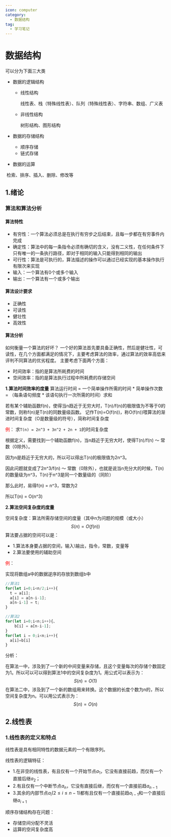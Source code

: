 ```yaml
---
icon: computer
category:
  - 数据结构
tag:
  - 学习笔记
---
```

# 数据结构

可以分为下面三大类

- 数据的逻辑结构

  - 线性结构

    线性表、栈（特殊线性表）、队列（特殊线性表）、字符串、数组、广义表

  - 非线性结构

    树形结构、图形结构

- 数据的存储结构

  - 顺序存储
  - 链式存储

- 数据的运算

​	检索、排序、插入、删除、修改等

## 1.绪论

### 算法和算法分析

#### 算法特性
- 有穷性：一个算法必须总是在执行有穷步之后结束，且每一步都在有穷事件内完成
- 确定性：算法中的每一条指令必须有确切的含义，没有二义性，在任何条件下只有唯一的一条执行路径，即对于相同的输入只能得到相同的输出
- 可行性：算法是可执行的，算法描述的操作可以通过已经实现的基本操作执行有限次来实现
- 输入：一个算法有0个或多个输入
- 输出：一个算法有一个或多个输出

#### 算法设计要求
- 正确性
- 可读性
- 健壮性
- 高效性

#### 算法分析
如何衡量一个算法的好坏？
一个好的算法首先要具备正确性，然后是健壮性，可读性，在几个方面都满足的情况下，主要考虑算法的效率，通过算法的效率高低来评判不同算法的优劣程度。
主要考虑下面两个方面：

- 时间效率：指的是算法所耗费的时间
- 空间效率：指的是算法执行过程中所耗费的存储空间

**1.算法时间效率的度量**
算法运行时间 = 一个简单操作所需的时间 * 简单操作次数 = （每条语句频度 * 该语句执行一次所需的时间）求和 

若有某个辅助函数f(n)，使得当n趋近于无穷大时，T(n)/f(n)的极限值为不等于0的常数，则称f(n)是T(n)的同数量级函数。
记作T(n)=O(f(n))，称O(f(n))喂算法的渐进时间复杂度（O是数量级的符号），简称时间复杂度

<span style='color:red'>例</span>：
求`T(n) = 2n^3 + 3n^2 + 2n + 1`的时间复杂度

根据定义，需要找到一个辅助函数f(n)，当n趋近于无穷大时，使得T(n)/f(n) ～ 常数（0除外）。

因为n是趋近于无穷大的，所以可以得出T(n)的极限值为2n^3。

因此问题就变成了2n^3/f(n) ～ 常数（0除外），也就是说当n充分大的时候，T(n)的数量级为n^3，T(n)于n^3是同一个数量级的（同阶）

那么此时，易得f(n) = n^3，常数为2

所以T(n) = O(n^3)

**2.算法空间复杂度的度量**

空间复杂度：算法所需存储空间的度量（其中n为问题的规模（或大小）
$$
S(n) = O(f(n))
$$
算法要占据的空间可以是：

- 1.算法本身要占据的空间，输入\输出，指令，常数，变量等
- 2.算法要使用的辅助空间

<span style='color:red'>例</span>：

实现将数组a中的数据逆序的存放到数组b中

```javascript
//算法1
for(let i=0;i<n/2;i++){
  t = a[i];
  a[i] = a[n-i-1];
  a[n-i-1] = t;
}

//算法2
for(let i=0;i<n;i++){、
	b[i] = a[n-i-1];
}
for(let i = 0;i<n;i++){
  a[i]=b[i]
}
```

分析：

在算法一中，涉及到了一个新的中间变量来存储，且这个变量每次的存储个数固定为1。所以可以可以得到算法1中的空间复杂度为1。用公式可以表示为：
$$
S(n) = O(1)
$$
在算法二中，涉及到了一个新的数组用来转换。这个数据的长度个数为n的，所以空间复杂度为n。可以用公式表示为：
$$
S(n) = O(n)
$$

## 2.线性表

### 1.线性表的定义和特点

线性表是具有相同特性的数据元素的一个有限序列。

线性表的逻辑特征：

- 1.在非空的线性表，有且仅有一个开始节点$a_1$，它没有直接前趋，而仅有一个直接后继$a_2$；
- 2.有且仅有一个中断节点$a_n$，它没有直接后继，而仅有一个直接前趋$a_{n-1}$
- 3.其余的内部节点$a_i(2 \leq i \leq n-1)$都有且仅有一个直接前趋$a_{i-1}$和一个直接后继$a_{i+1}$

 顺序存储结构存在问题：

- 存储空间分配不灵活
- 运算的空间复杂度高
